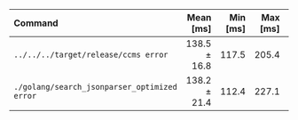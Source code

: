| Command | Mean [ms] | Min [ms] | Max [ms] | Relative |
|:---|---:|---:|---:|---:|
| `../../../target/release/ccms error` | 138.5 ± 16.8 | 117.5 | 205.4 | 1.00 ± 0.20 |
| `./golang/search_jsonparser_optimized error` | 138.2 ± 21.4 | 112.4 | 227.1 | 1.00 |
